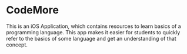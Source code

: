 # CodeMore
This is an iOS Application, which contains resources to learn basics of a programming language. This app makes it easier for students to quickly refer to the basics of some language and get an understanding of that concept.
